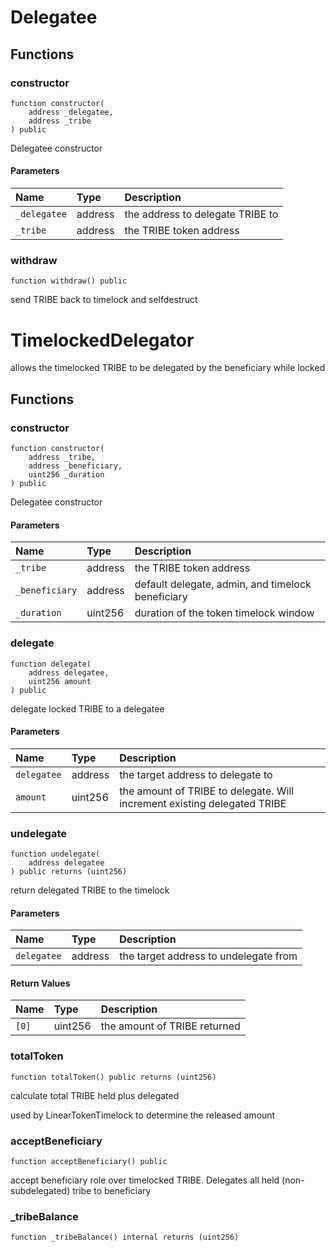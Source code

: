 # Delegatee

## Functions

### constructor

```solidity
function constructor(
    address _delegatee,
    address _tribe
) public
```

Delegatee constructor

#### Parameters

| Name | Type | Description |
| :--- | :--- | :---------- |
| `_delegatee` | address | the address to delegate TRIBE to |
| `_tribe` | address | the TRIBE token address |

### withdraw

```solidity
function withdraw() public
```

send TRIBE back to timelock and selfdestruct

# TimelockedDelegator

allows the timelocked TRIBE to be delegated by the beneficiary while locked

## Functions

### constructor

```solidity
function constructor(
    address _tribe,
    address _beneficiary,
    uint256 _duration
) public
```

Delegatee constructor

#### Parameters

| Name | Type | Description |
| :--- | :--- | :---------- |
| `_tribe` | address | the TRIBE token address |
| `_beneficiary` | address | default delegate, admin, and timelock beneficiary |
| `_duration` | uint256 | duration of the token timelock window |

### delegate

```solidity
function delegate(
    address delegatee,
    uint256 amount
) public
```

delegate locked TRIBE to a delegatee

#### Parameters

| Name | Type | Description |
| :--- | :--- | :---------- |
| `delegatee` | address | the target address to delegate to |
| `amount` | uint256 | the amount of TRIBE to delegate. Will increment existing delegated TRIBE |

### undelegate

```solidity
function undelegate(
    address delegatee
) public returns (uint256)
```

return delegated TRIBE to the timelock

#### Parameters

| Name | Type | Description |
| :--- | :--- | :---------- |
| `delegatee` | address | the target address to undelegate from |

#### Return Values

| Name | Type | Description |
| :--- | :--- | :---------- |
| `[0]` | uint256 | the amount of TRIBE returned |

### totalToken

```solidity
function totalToken() public returns (uint256)
```

calculate total TRIBE held plus delegated

used by LinearTokenTimelock to determine the released amount

### acceptBeneficiary

```solidity
function acceptBeneficiary() public
```

accept beneficiary role over timelocked TRIBE. Delegates all held (non-subdelegated) tribe to beneficiary

### _tribeBalance

```solidity
function _tribeBalance() internal returns (uint256)
```

